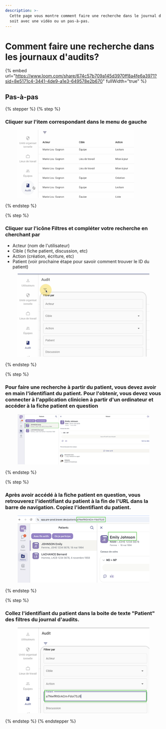 ```yaml
---
description: >-
  Cette page vous montre comment faire une recherche dans le journal d'audits,
  soit avec une vidéo ou un pas-à-pas.
---
```


# Comment faire une recherche dans les journaux d'audits?

{% embed url="https://www.loom.com/share/674c57b709a145d3970ff8a4fe6a3971?sid=8e5171c4-3441-4de9-a1e3-649578e2b670" fullWidth="true" %}

## Pas-à-pas

{% stepper %}
{% step %}
### Cliquer sur l'item correspondant dans le menu de gauche

<div align="left"><figure><img src="../../.gitbook/assets/CleanShot 2025-01-04 at 09.50.25@2x.png" alt="" width="375"><figcaption></figcaption></figure></div>
{% endstep %}

{% step %}
### Cliquer sur l'icône Filtres et compléter votre recherche en cherchant par

* Acteur (nom de l'utilisateur)
* Cible ( fiche patient, discussion, etc)
* Action (création, écriture, etc)
* Patient (voir prochaine étape pour savoir comment trouver le ID du patient)

<figure><img src="../../.gitbook/assets/CleanShot 2025-01-04 at 09.54.28@2x.png" alt=""><figcaption></figcaption></figure>
{% endstep %}

{% step %}
### Pour faire une recherche à partir du patient, vous devez avoir en main l'identifiant du patient. Pour l'obtenir, vous devez vous connecter à l'application clinicien à partir d'un ordinateur et accéder à la fiche patient en question

<div align="left"><figure><img src="../../.gitbook/assets/CleanShot 2025-01-04 at 10.02.59@2x.png" alt="" width="563"><figcaption></figcaption></figure></div>
{% endstep %}

{% step %}
### Après avoir accédé à la fiche patient en question, vous retrouverez l'identifiant du patient à la fin de l'URL dans la barre de navigation. Copiez l'identifiant du patient.

<div align="left"><figure><img src="../../.gitbook/assets/CleanShot 2025-01-04 at 10.01.24@2x.png" alt="" width="563"><figcaption></figcaption></figure></div>
{% endstep %}

{% step %}
### Collez l'identifiant du patient dans la boite de texte "Patient" des filtres du journal d'audits.

<div align="left"><figure><img src="../../.gitbook/assets/CleanShot 2025-01-04 at 10.27.23@2x.png" alt="" width="563"><figcaption></figcaption></figure></div>
{% endstep %}
{% endstepper %}
